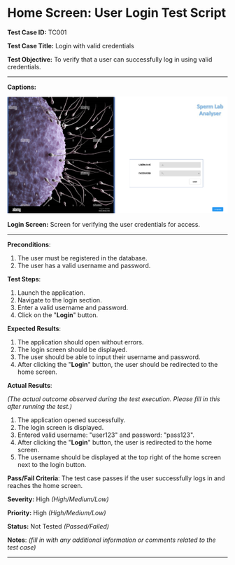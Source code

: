# Home Screen: User Login Test Script

**Test Case ID:** TC001  

**Test Case Title:** Login with valid credentials  

**Test Objective:** To verify that a user can successfully log in using valid credentials.

---

**Captions:**

![**Login Screen:** Screen for verifying the user credentials for access.](Home%20Screen%20User%20Login%20Test%20Script%20fcb4205a2daf4ba4a18475ba20af121f/Untitled.png)

**Login Screen:** Screen for verifying the user credentials for access.

---

**Preconditions**:

1. The user must be registered in the database.
2. The user has a valid username and password.

**Test Steps**:

1. Launch the application.
2. Navigate to the login section.
3. Enter a valid username and password.
4. Click on the "**Login**" button.

**Expected Results**:

1. The application should open without errors.
2. The login screen should be displayed.
3. The user should be able to input their username and password.
4. After clicking the "**Login**" button, the user should be redirected to the home screen.

**Actual Results**:

*(The actual outcome observed during the test execution. Please fill in this after running the test.)*

1. The application opened successfully.
2. The login screen is displayed.
3. Entered valid username: "user123" and password: "pass123".
4. After clicking the "**Login**" button, the user is redirected to the home screen.
5. The username should be displayed at the top right of the home screen next to the login button.

**Pass/Fail Criteria**:
The test case passes if the user successfully logs in and reaches the home screen.

**Severity:** High *(High/Medium/Low)*  

**Priority:** High *(High/Medium/Low)*  

**Status:** Not Tested *(Passed/Failed)*  

**Notes**: *(fill in with any additional information or comments related to the test case)*

---
